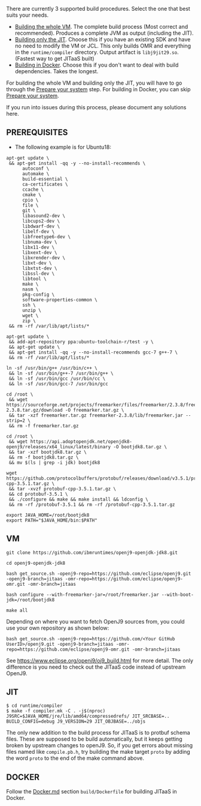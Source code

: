 <!--
Copyright (c) 2018, 2018 IBM Corp. and others

This program and the accompanying materials are made available under
the terms of the Eclipse Public License 2.0 which accompanies this
distribution and is available at https://www.eclipse.org/legal/epl-2.0/
or the Apache License, Version 2.0 which accompanies this distribution and
is available at https://www.apache.org/licenses/LICENSE-2.0.

This Source Code may also be made available under the following
Secondary Licenses when the conditions for such availability set
forth in the Eclipse Public License, v. 2.0 are satisfied: GNU
General Public License, version 2 with the GNU Classpath
Exception [1] and GNU General Public License, version 2 with the
OpenJDK Assembly Exception [2].

[1] https://www.gnu.org/software/classpath/license.html
[2] http://openjdk.java.net/legal/assembly-exception.html

SPDX-License-Identifier: EPL-2.0 OR Apache-2.0 OR GPL-2.0 WITH Classpath-exception-2.0 OR LicenseRef-GPL-2.0 WITH Assembly-exception
-->


There are currently 3 supported build procedures. Select the one that best suits your needs.

- [Building the whole VM](#vm). The complete build process (Most correct and recommended). Produces a complete JVM as output (including the JIT).
- [Building only the JIT](#jit). Choose this if you have an existing SDK and have no need to modify the VM or JCL. This only builds OMR and everything in the `runtime/compiler` directory. Output artifact is `libj9jit29.so`. (Fastest way to get JITaaS built)
- [Building in Docker](#docker). Choose this if you don't want to deal with build dependencies. Takes the longest.

For building the whole VM and building only the JIT, you will have to go through the [Prepare your system](#prerequisites) step.
For building in Docker, you can skip [Prepare your system](#prerequisites).

If you run into issues during this process, please document any solutions here.

## PREREQUISITES
- The following example is for Ubuntu18:

```
apt-get update \
 && apt-get install -qq -y --no-install-recommends \
	  autoconf \
	  automake \
	  build-essential \
	  ca-certificates \
	  ccache \
	  cmake \
	  cpio \
	  file \
	  git \
	  libasound2-dev \
	  libcups2-dev \
	  libdwarf-dev \
	  libelf-dev \
	  libfreetype6-dev \
	  libnuma-dev \
	  libx11-dev \
	  libxext-dev \
	  libxrender-dev \
	  libxt-dev \
	  libxtst-dev \
	  libssl-dev \
	  libtool \
	  make \
	  nasm \
	  pkg-config \
	  software-properties-common \
	  ssh \
	  unzip \
	  wget \
	  zip \
 && rm -rf /var/lib/apt/lists/*

apt-get update \
 && add-apt-repository ppa:ubuntu-toolchain-r/test -y \
 && apt-get update \
 && apt-get install -qq -y --no-install-recommends gcc-7 g++-7 \
 && rm -rf /var/lib/apt/lists/*

ln -sf /usr/bin/g++ /usr/bin/c++ \
 && ln -sf /usr/bin/g++-7 /usr/bin/g++ \
 && ln -sf /usr/bin/gcc /usr/bin/cc \
 && ln -sf /usr/bin/gcc-7 /usr/bin/gcc

cd /root \
 && wget https://sourceforge.net/projects/freemarker/files/freemarker/2.3.8/freemarker-2.3.8.tar.gz/download -O freemarker.tar.gz \
 && tar -xzf freemarker.tar.gz freemarker-2.3.8/lib/freemarker.jar --strip=2 \
 && rm -f freemarker.tar.gz

cd /root \
 && wget https://api.adoptopenjdk.net/openjdk8-openj9/releases/x64_linux/latest/binary -O bootjdk8.tar.gz \
 && tar -xzf bootjdk8.tar.gz \
 && rm -f bootjdk8.tar.gz \
 && mv $(ls | grep -i jdk) bootjdk8

wget https://github.com/protocolbuffers/protobuf/releases/download/v3.5.1/protobuf-cpp-3.5.1.tar.gz \
 && tar -xvzf protobuf-cpp-3.5.1.tar.gz \
 && cd protobuf-3.5.1 \
 && ./configure && make && make install && ldconfig \
 && rm -rf /protobuf-3.5.1 && rm -rf /protobuf-cpp-3.5.1.tar.gz

export JAVA_HOME=/root/bootjdk8
export PATH="$JAVA_HOME/bin:$PATH"
```

## VM

```
git clone https://github.com/ibmruntimes/openj9-openjdk-jdk8.git

cd openj9-openjdk-jdk8

bash get_source.sh -openj9-repo=https://github.com/eclipse/openj9.git -openj9-branch=jitaas -omr-repo=https://github.com/eclipse/openj9-omr.git -omr-branch=jitaas

bash configure --with-freemarker-jar=/root/freemarker.jar --with-boot-jdk=/root/bootjdk8

make all
```
Depending on where you want to fetch OpenJ9 sources from, you could use your own repository as shown below:
```
bash get_source.sh -openj9-repo=https://github.com/<Your GitHub UserID>/openj9.git -openj9-branch=jitaas -omr-repo=https://github.com/eclipse/openj9-omr.git -omr-branch=jitaas
```
See https://www.eclipse.org/openj9/oj9_build.html for more detail. The only difference is you need to check out the JITaaS code instead of upstream OpenJ9.

## JIT

```
$ cd runtime/compiler
$ make -f compiler.mk -C . -j$(nproc) J9SRC=$JAVA_HOME/jre/lib/amd64/compressedrefs/ JIT_SRCBASE=.. BUILD_CONFIG=debug J9_VERSION=29 JIT_OBJBASE=../objs

```

The only new addition to the build process for JITaaS is to protbuf schema files. These are supposed to be build automatically, but it keeps getting broken by upstream changes to openJ9. So, if you get errors about missing files named like `compile.pb.h`, try building the make target `proto` by adding the word `proto` to the end of the make command above.

## DOCKER

Follow the [Docker.md](Docker.md) section `build/Dockerfile` for building JITaaS in Docker.
